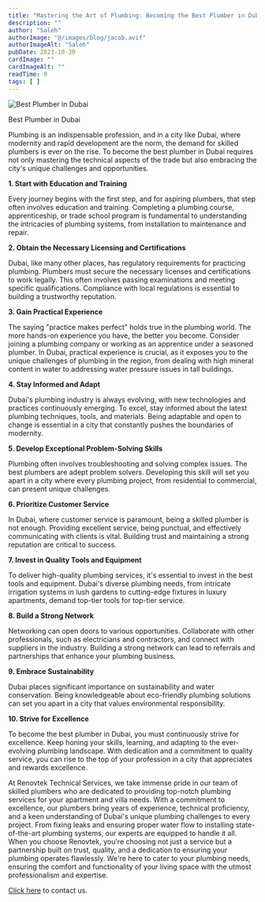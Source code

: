 ```yaml
---
title: "Mastering the Art of Plumbing: Becoming the Best Plumber in Dubai"
description: ""
author: "Saleh"
authorImage: "@/images/blog/jacob.avif"
authorImageAlt: "Saleh"
pubDate: 2023-10-30
cardImage: ""
cardImageAlt: ""
readTime: 0
tags: [ ]
---
```



![Best Plumber in Dubai](https://img1.wsimg.com/isteam/ip/c49a412a-7d5c-4c86-b371-17b58bdd84ac/Plumber.jpg/:/cr=t:0%25,l:0%25,w:100%25,h:100%25/rs=w:1280 "Best Plumber in Dubai")

Best Plumber in Dubai

Plumbing is an indispensable profession, and in a city like Dubai, where modernity and rapid development are the norm, the demand for skilled plumbers is ever on the rise. To become the best plumber in Dubai requires not only mastering the technical aspects of the trade but also embracing the city's unique challenges and opportunities.

**1. Start with Education and Training**

Every journey begins with the first step, and for aspiring plumbers, that step often involves education and training. Completing a plumbing course, apprenticeship, or trade school program is fundamental to understanding the intricacies of plumbing systems, from installation to maintenance and repair.

**2. Obtain the Necessary Licensing and Certifications**

Dubai, like many other places, has regulatory requirements for practicing plumbing. Plumbers must secure the necessary licenses and certifications to work legally. This often involves passing examinations and meeting specific qualifications. Compliance with local regulations is essential to building a trustworthy reputation.

**3. Gain Practical Experience**

The saying "practice makes perfect" holds true in the plumbing world. The more hands-on experience you have, the better you become. Consider joining a plumbing company or working as an apprentice under a seasoned plumber. In Dubai, practical experience is crucial, as it exposes you to the unique challenges of plumbing in the region, from dealing with high mineral content in water to addressing water pressure issues in tall buildings.

**4. Stay Informed and Adapt**

Dubai's plumbing industry is always evolving, with new technologies and practices continuously emerging. To excel, stay informed about the latest plumbing techniques, tools, and materials. Being adaptable and open to change is essential in a city that constantly pushes the boundaries of modernity.

**5. Develop Exceptional Problem-Solving Skills**

Plumbing often involves troubleshooting and solving complex issues. The best plumbers are adept problem solvers. Developing this skill will set you apart in a city where every plumbing project, from residential to commercial, can present unique challenges.

**6. Prioritize Customer Service**

In Dubai, where customer service is paramount, being a skilled plumber is not enough. Providing excellent service, being punctual, and effectively communicating with clients is vital. Building trust and maintaining a strong reputation are critical to success.

**7. Invest in Quality Tools and Equipment**

To deliver high-quality plumbing services, it's essential to invest in the best tools and equipment. Dubai's diverse plumbing needs, from intricate irrigation systems in lush gardens to cutting-edge fixtures in luxury apartments, demand top-tier tools for top-tier service.

**8. Build a Strong Network**

Networking can open doors to various opportunities. Collaborate with other professionals, such as electricians and contractors, and connect with suppliers in the industry. Building a strong network can lead to referrals and partnerships that enhance your plumbing business.

**9. Embrace Sustainability**

Dubai places significant importance on sustainability and water conservation. Being knowledgeable about eco-friendly plumbing solutions can set you apart in a city that values environmental responsibility.

**10. Strive for Excellence**

To become the best plumber in Dubai, you must continuously strive for excellence. Keep honing your skills, learning, and adapting to the ever-evolving plumbing landscape. With dedication and a commitment to quality service, you can rise to the top of your profession in a city that appreciates and rewards excellence.

At Renovtek Technical Services, we take immense pride in our team of skilled plumbers who are dedicated to providing top-notch plumbing services for your apartment and villa needs. With a commitment to excellence, our plumbers bring years of experience, technical proficiency, and a keen understanding of Dubai's unique plumbing challenges to every project. From fixing leaks and ensuring proper water flow to installing state-of-the-art plumbing systems, our experts are equipped to handle it all. When you choose Renovtek, you're choosing not just a service but a partnership built on trust, quality, and a dedication to ensuring your plumbing operates flawlessly. We're here to cater to your plumbing needs, ensuring the comfort and functionality of your living space with the utmost professionalism and expertise.

[Click here](https://renovtekdubai.com/contact-us)  to contact us.